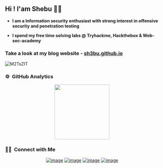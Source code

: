 ## Hi ! I'am Shebu 👋🏻

* **I am a Information security enthusiast with strong interest in offensive security and penetration testing**

* **I spend my free time solving labs @ Tryhackme, Hackthebox & Web-sec-academy**

### Take a look at my blog website - [sh3bu.github.io](https://sh3bu.github.io)


![M2TsZIT](https://user-images.githubusercontent.com/64751167/91557308-e1509980-e951-11ea-9b57-695796bd82cf.gif)


### ⚙️ &nbsp;GitHub Analytics

<p align="center">
<a href="https://github.com/sh3bu">
  <img height="180em" src="https://github-readme-stats-eight-theta.vercel.app/api?username=sh3bu&show_icons=true&theme=algolia&include_all_commits=true&count_private=true"/>
</a>
</p>

### 🤝🏻 &nbsp;Connect with Me

<div align="center">

[![image](https://img.shields.io/badge/LinkedIn-0077B5?style=for-the-badge&logo=linkedin&logoColor=white)](https://www.linkedin.com/in/shebu/)
[![image](https://img.shields.io/badge/Instagram-E4405F?style=for-the-badge&logo=instagram&logoColor=white)](https://www.instagram.com/__s.h.e.b.u__/)
[![image](https://img.shields.io/badge/Twitter-1DA1F2?style=for-the-badge&logo=twitter&logoColor=white)](https://twitter.com/_sh3bu)
[![image](https://img.shields.io/badge/Gmail-D14836?style=for-the-badge&logo=gmail&logoColor=white)](mailto:shebutvm@gmail.com)
  
